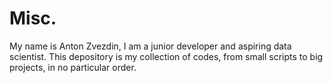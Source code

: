 # Misc.
My name is Anton Zvezdin, I am a junior developer and aspiring data scientist.
This depository is my collection of codes, from small scripts to big projects, in no particular order.
